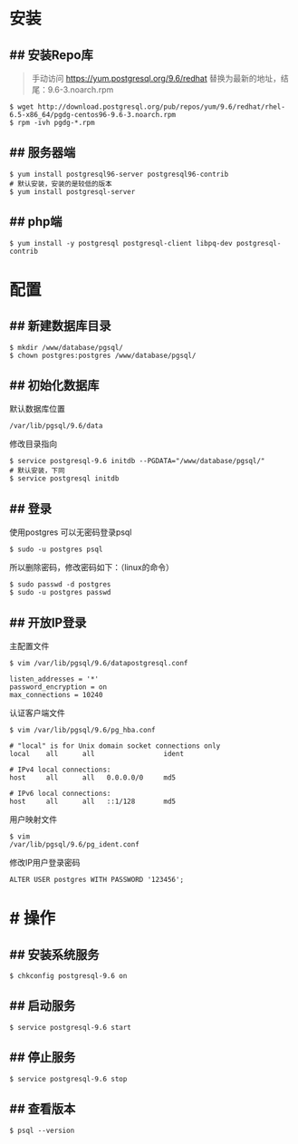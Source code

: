 # 安装
## ## 安装Repo库
> 手动访问 https://yum.postgresql.org/9.6/redhat 替换为最新的地址，结尾：9.6-3.noarch.rpm

```
$ wget http://download.postgresql.org/pub/repos/yum/9.6/redhat/rhel-6.5-x86_64/pgdg-centos96-9.6-3.noarch.rpm
$ rpm -ivh pgdg-*.rpm
```
## ## 服务器端
```
$ yum install postgresql96-server postgresql96-contrib
# 默认安装，安装的是较低的版本 
$ yum install postgresql-server
```
## ## php端
```
$ yum install -y postgresql postgresql-client libpq-dev postgresql-contrib
```

# 配置

## ## 新建数据库目录
```
$ mkdir /www/database/pgsql/
$ chown postgres:postgres /www/database/pgsql/
```

## ## 初始化数据库
默认数据库位置
```
/var/lib/pgsql/9.6/data
```
修改目录指向
```
$ service postgresql-9.6 initdb --PGDATA="/www/database/pgsql/"
# 默认安装，下同
$ service postgresql initdb
```

## ## 登录
使用postgres 可以无密码登录psql
```
$ sudo -u postgres psql
```
所以删除密码，修改密码如下：（linux的命令）
```
$ sudo passwd -d postgres
$ sudo -u postgres passwd
```
## ## 开放IP登录
主配置文件
```
$ vim /var/lib/pgsql/9.6/datapostgresql.conf
```
```
listen_addresses = '*'
password_encryption = on
max_connections = 10240
```
认证客户端文件
```
$ vim /var/lib/pgsql/9.6/pg_hba.conf
```
```
# "local" is for Unix domain socket connections only
local    all      all                 ident

# IPv4 local connections:
host     all      all   0.0.0.0/0     md5
 
# IPv6 local connections:
host     all      all   ::1/128       md5
```
用户映射文件
```
$ vim 
/var/lib/pgsql/9.6/pg_ident.conf
```
修改IP用户登录密码
```
ALTER USER postgres WITH PASSWORD '123456';
```


# # 操作
## ## 安装系统服务
```
$ chkconfig postgresql-9.6 on
```
## ## 启动服务
```
$ service postgresql-9.6 start
```
## ## 停止服务
```
$ service postgresql-9.6 stop
```
## ## 查看版本
```
$ psql --version
```